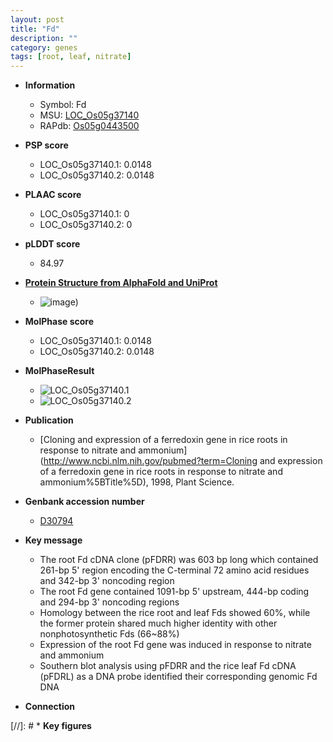 ```yaml
---
layout: post
title: "Fd"
description: ""
category: genes
tags: [root, leaf, nitrate]
---
```


* **Information**  
    + Symbol: Fd  
    + MSU: [LOC_Os05g37140](http://rice.plantbiology.msu.edu/cgi-bin/ORF_infopage.cgi?orf=LOC_Os05g37140)  
    + RAPdb: [Os05g0443500](http://rapdb.dna.affrc.go.jp/viewer/gbrowse_details/irgsp1?name=Os05g0443500)  

* **PSP score**  
    + LOC_Os05g37140.1: 0.0148 
    + LOC_Os05g37140.2: 0.0148 

* **PLAAC score**  
    + LOC_Os05g37140.1: 0 
    + LOC_Os05g37140.2: 0 

* **pLDDT score**
    + 84.97

* **[Protein Structure from AlphaFold and UniProt](https://www.uniprot.org/uniprotkb/Q40684/entry#structure)**
    + ![image](https://ricepsp.github.io/images/Q4/AF-Q40684-F1.png))

* **MolPhase score**
    + LOC_Os05g37140.1: 0.0148
    + LOC_Os05g37140.2: 0.0148

* **MolPhaseResult**
    + ![LOC_Os05g37140.1](https://ricepsp.github.io/pictures/LOC_Os05g/LOC_Os05g37140.1.png)
    + ![LOC_Os05g37140.2](https://ricepsp.github.io/pictures/LOC_Os05g/LOC_Os05g37140.2.png)

* **Publication**  
    + [Cloning and expression of a ferredoxin gene in rice roots in response to nitrate and ammonium](http://www.ncbi.nlm.nih.gov/pubmed?term=Cloning and expression of a ferredoxin gene in rice roots in response to nitrate and ammonium%5BTitle%5D), 1998, Plant Science.

* **Genbank accession number**  
    + [D30794](http://www.ncbi.nlm.nih.gov/nuccore/D30794)

* **Key message**  
    + The root Fd cDNA clone (pFDRR) was 603 bp long which contained 261-bp 5' region encoding the C-terminal 72 amino acid residues and 342-bp 3' noncoding region
    + The root Fd gene contained 1091-bp 5' upstream, 444-bp coding and 294-bp 3' noncoding regions
    + Homology between the rice root and leaf Fds showed 60%, while the former protein shared much higher identity with other nonphotosynthetic Fds (66~88%)
    + Expression of the root Fd gene was induced in response to nitrate and ammonium
    + Southern blot analysis using pFDRR and the rice leaf Fd cDNA (pFDRL) as a DNA probe identified their corresponding genomic Fd DNA

* **Connection**  

[//]: # * **Key figures**  


